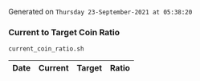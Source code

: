 Generated on `Thursday 23-September-2021 at 05:38:20`

### Current to Target Coin Ratio
`current_coin_ratio.sh`

Date|Current|Target|Ratio
---|---|---|---
